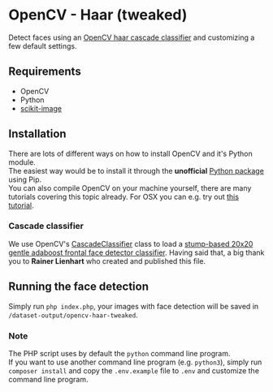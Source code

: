 # OpenCV - Haar (tweaked)
Detect faces using an [OpenCV haar cascade classifier](https://github.com/opencv/opencv/blob/master/data/haarcascades/haarcascade_frontalface_alt.xml)
and customizing a few default settings.  

## Requirements
- OpenCV
- Python
- [scikit-image](https://scikit-image.org/)

## Installation
There are lots of different ways on how to install OpenCV and it's Python module.  
The easiest way would be to install it through the **unofficial** [Python package](https://pypi.org/project/opencv-python/) using Pip.  
You can also compile OpenCV on your machine yourself, there are many tutorials covering this topic already.
For OSX you can e.g. try out [this tutorial](https://www.learnopencv.com/install-opencv3-on-macos/).

### Cascade classifier
We use OpenCV's [CascadeClassifier](https://docs.opencv.org/3.4.3/d1/de5/classcv_1_1CascadeClassifier.html) class to load a
[stump-based 20x20 gentle adaboost frontal face detector classifier](https://github.com/opencv/opencv/blob/master/data/haarcascades/haarcascade_frontalface_alt.xml).
Having said that, a big thank you to **Rainer Lienhart** who created and published this file.

## Running the face detection
Simply run `php index.php`, your images with face detection will be saved in `/dataset-output/opencv-haar-tweaked`.

### Note
The PHP script uses by default the `python` command line program.  
If you want to use another command line program (e.g. `python3`),
simply run `composer install` and copy the `.env.example` file to `.env` and customize the command line program.
